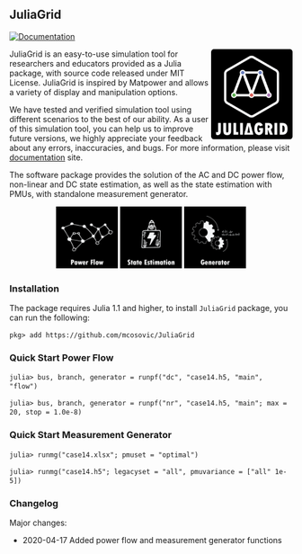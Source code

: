 ## JuliaGrid

[![Documentation](https://github.com/mcosovic/JuliaGrid/workflows/Documentation/badge.svg)](https://mcosovic.github.io/JuliaGrid/dev/)

<a href="https://mcosovic.github.io/JuliaGrid/dev/"><img align="right" width="145" src="/docs/src/assets/logo2.png" /></a>

JuliaGrid is an easy-to-use simulation tool for researchers and educators provided as a Julia package, with source code released under MIT License. JuliaGrid is inspired by Matpower and allows a variety of display and manipulation options.

We have tested and verified simulation tool using different scenarios to the best of our ability. As a user of this simulation tool, you can help us to improve future versions, we highly appreciate your feedback about any errors, inaccuracies, and bugs. For more information, please visit [documentation](https://mcosovic.github.io/JuliaGrid/dev/) site.

The software package provides the solution of the AC and DC power flow, non-linear and DC state estimation, as well as the state estimation with PMUs, with standalone measurement generator.

<p align="middle"><a href="https://mcosovic.github.io/JuliaGrid/dev/man/flow/" itemprop="contentUrl" data-size="600x400"> <img src="/docs/src/assets/modulepf.png" width="110"></a> <a href="" itemprop="contentUrl" data-size="600x400"> <img src="/docs/src/assets/modulese.png" width="110"></a> <a href="https://mcosovic.github.io/JuliaGrid/dev/man/generator/" itemprop="contentUrl" data-size="600x400"> <img src="/docs/src/assets/modulemg.png" width="110"></a></p>

<!-- MATGRID includes, inter alia, the weighted least-squares and least absolute values state estimation, optimal PMU placement, and bad data processing.   -->

### Installation
The package requires Julia 1.1 and higher, to install `JuliaGrid` package, you can run the following:
```
pkg> add https://github.com/mcosovic/JuliaGrid
```

###  Quick Start Power Flow
```julia-repl
julia> bus, branch, generator = runpf("dc", "case14.h5, "main", "flow")
```
```julia-repl
julia> bus, branch, generator = runpf("nr", "case14.h5, "main"; max = 20, stop = 1.0e-8)
```

###  Quick Start Measurement Generator
```julia-repl
julia> runmg("case14.xlsx"; pmuset = "optimal")
```
```julia-repl
julia> runmg("case14.h5"; legacyset = "all", pmuvariance = ["all" 1e-5])
```

###  Changelog
Major changes:
- 2020-04-17 Added power flow and measurement generator functions
